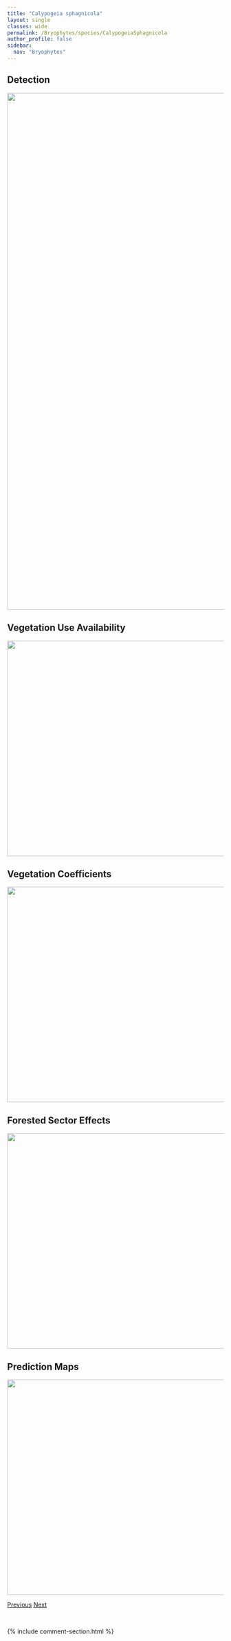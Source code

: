 ```yaml
---
title: "Calypogeia sphagnicola"
layout: single
classes: wide
permalink: /Bryophytes/species/CalypogeiaSphagnicola
author_profile: false
sidebar:
  nav: "Bryophytes"
---
```


<h2>Detection</h2>

<a href="https://drive.google.com/uc?export=view&id=1kFXUfe9TE6NzIZSjbSbD_BvohBJYhfxW">
<img src="https://drive.google.com/uc?export=view&id=1kFXUfe9TE6NzIZSjbSbD_BvohBJYhfxW" height = "1200" width = "800">
</a>


<h2>Vegetation Use Availability</h2>

<a href="https://drive.google.com/uc?export=view&id=1iNGYOXwDl3jhZcQtTigPKE2mKlWX1NGF">
<img src="https://drive.google.com/uc?export=view&id=1iNGYOXwDl3jhZcQtTigPKE2mKlWX1NGF" height = "500" width = "1000">
</a>


<h2>Vegetation Coefficients</h2>

<a href="https://drive.google.com/uc?export=view&id=1QfY24dlrRNb_GUseRQNw1rMtWdjCuc6T">
<img src="https://drive.google.com/uc?export=view&id=1QfY24dlrRNb_GUseRQNw1rMtWdjCuc6T" height = "500" width = "1000">
</a>


<h2>Forested Sector Effects</h2>

<a href="https://drive.google.com/uc?export=view&id=1wEbx_xI4noXEo9Jtt1vMQ1_033E0ui2C">
<img src="https://drive.google.com/uc?export=view&id=1wEbx_xI4noXEo9Jtt1vMQ1_033E0ui2C" height = "500" width = "1000">
</a>


<h2>Prediction Maps</h2>

<a href="https://drive.google.com/uc?export=view&id=1TmnopOpqgm39WIddjh13oyjy5Vk0c8p_">
<img src="https://drive.google.com/uc?export=view&id=1TmnopOpqgm39WIddjh13oyjy5Vk0c8p_" height = "500" width = "1000">
</a>


<a href="/DevelopmentWebsite/Bryophytes/species/TimmiaAustriaca" class="pagination--pager" title="Timmia austriaca">Previous</a> <a href="/DevelopmentWebsite/Bryophytes/species/SphagnumAngustifolium" class="pagination--pager" title="Sphagnum angustifolium">Next</a>

<p>&nbsp;</p>

{% include comment-section.html %}
